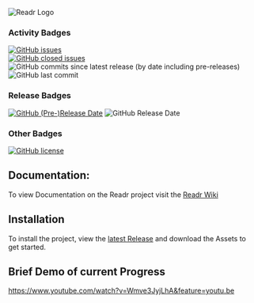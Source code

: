 ![Readr Logo](https://media.githubusercontent.com/media/Techie09/readr/master/Assets/Readr_logo_200x200.png)  

### Activity Badges
[![GitHub issues](https://img.shields.io/github/issues-raw/Techie09/Readr)](https://github.com/Techie09/readr/issues)  
[![GitHub closed issues](https://img.shields.io/github/issues-closed-raw/Techie09/Readr?color=green)](https://github.com/Techie09/readr/issues)  
![GitHub commits since latest release (by date including pre-releases)](https://img.shields.io/github/commits-since/Techie09/Readr/0.0.1.0alpha/master?include_prereleases)  
![GitHub last commit](https://img.shields.io/github/last-commit/Techie09/Readr)  

### Release Badges
[![GitHub (Pre-)Release Date](https://img.shields.io/github/release-date-pre/Techie09/Readr?label=Pre-Release)](https://github.com/Techie09/readr/releases)
![GitHub Release Date](https://img.shields.io/github/release-date/techie09/Readr)  

### Other Badges
[![GitHub license](https://img.shields.io/github/license/Techie09/readr)](https://github.com/Techie09/readr/blob/master/LICENSE)  

## Documentation:
To view Documentation on the Readr project visit the [Readr Wiki](https://github.com/Techie09/readr/wiki)

## Installation
To install the project, view the [latest Release](https://github.com/Techie09/readr/releases) and download the Assets to get started.

## Brief Demo of current Progress
https://www.youtube.com/watch?v=Wmve3JyjLhA&feature=youtu.be
